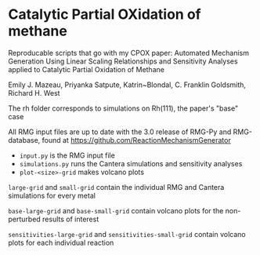 # Catalytic Partial OXidation of methane
Reproducable scripts that go with my CPOX paper:
Automated Mechanism Generation Using Linear Scaling Relationships and
Sensitivity Analyses applied to Catalytic Partial Oxidation of Methane

Emily J. Mazeau, Priyanka Satpute, Katrin~Blondal, C. Franklin Goldsmith, Richard H. West

The rh folder corresponds to simulations on Rh(111), the paper's "base" case

All RMG input files are up to date with the 3.0 release of RMG-Py and RMG-database, found at https://github.com/ReactionMechanismGenerator
* `input.py` is the RMG input file
* `simulations.py` runs the Cantera simulations and sensitivity analyses
* `plot-<size>-grid` makes volcano plots


`large-grid` and `small-grid` contain the individual RMG and Cantera simulations for every metal

`base-large-grid` and `base-small-grid` contain volcano plots for the non-perturbed results of interest

`sensitivities-large-grid` and `sensitivities-small-grid` contain volcano plots for each individual reaction
